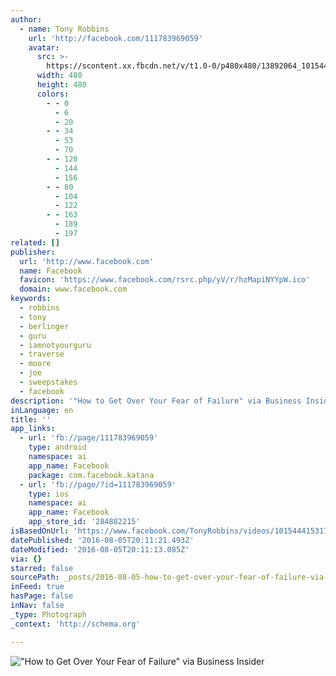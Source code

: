 ```yaml
---
author:
  - name: Tony Robbins
    url: 'http://facebook.com/111783969059'
    avatar:
      src: >-
        https://scontent.xx.fbcdn.net/v/t1.0-0/p480x480/13892064_10154423585769060_3443545169513357267_n.jpg?oh=130e1f931487e29953d80a55aaabe346&oe=581E91C0
      width: 480
      height: 480
      colors:
        - - 0
          - 6
          - 20
        - - 34
          - 53
          - 70
        - - 120
          - 144
          - 156
        - - 80
          - 104
          - 122
        - - 163
          - 189
          - 197
related: []
publisher:
  url: 'http://www.facebook.com'
  name: Facebook
  favicon: 'https://www.facebook.com/rsrc.php/yV/r/hzMapiNYYpW.ico'
  domain: www.facebook.com
keywords:
  - robbins
  - tony
  - berlinger
  - guru
  - iamnotyourguru
  - traverse
  - moore
  - joe
  - sweepstakes
  - facebook
description: '"How to Get Over Your Fear of Failure" via Business Insider'
inLanguage: en
title: ''
app_links:
  - url: 'fb://page/111783969059'
    type: android
    namespace: ai
    app_name: Facebook
    package: com.facebook.katana
  - url: 'fb://page/?id=111783969059'
    type: ios
    namespace: ai
    app_name: Facebook
    app_store_id: '284882215'
isBasedOnUrl: 'https://www.facebook.com/TonyRobbins/videos/10154441531704060/'
datePublished: '2016-08-05T20:11:21.493Z'
dateModified: '2016-08-05T20:11:13.085Z'
via: {}
starred: false
sourcePath: _posts/2016-08-05-how-to-get-over-your-fear-of-failure-via-business-insider.md
inFeed: true
hasPage: false
inNav: false
_type: Photograph
_context: 'http://schema.org'

---
```

!["How to Get Over Your Fear of Failure" via Business Insider](https://scontent.xx.fbcdn.net/v/t15.0-10/p128x128/13896210_10154441536229060_881150134_n.jpg?oh=8558733944385d5c9213e0b46f5d0ea9&oe=581BF938)